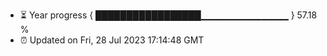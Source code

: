 - ⏳ Year progress { █████████████████▁▁▁▁▁▁▁▁▁▁▁▁▁ } 57.18 %
- ⏰ Updated on Fri, 28 Jul 2023 17:14:48 GMT

